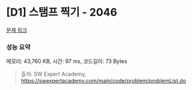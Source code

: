 # [D1] 스탬프 찍기 - 2046 

[문제 링크](https://swexpertacademy.com/main/code/problem/problemDetail.do?contestProbId=AV5QKdT6AyYDFAUq) 

### 성능 요약

메모리: 43,760 KB, 시간: 97 ms, 코드길이: 73 Bytes



> 출처: SW Expert Academy, https://swexpertacademy.com/main/code/problem/problemList.do
